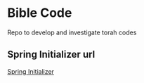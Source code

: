 # Bible Code

Repo to develop and investigate torah codes

## Spring Initializer url

[Spring Initializer](https://start.spring.io/#!type=maven-project&language=java&platformVersion=3.3.0-SNAPSHOT&packaging=jar&jvmVersion=22&groupId=com.fodala&artifactId=biblecode&name=biblecode&description=Project%20for%20Tora%20Codes&packageName=com.fodala.biblecode&dependencies=devtools,web,web,data-rest,native,data-rest-explorer,thymeleaf,h2)


